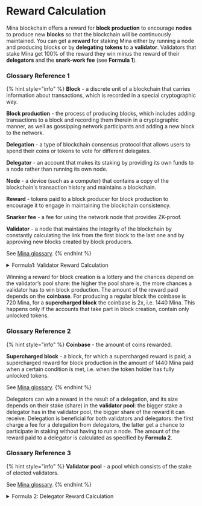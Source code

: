 # Reward Calculation

Mina blockchain offers a reward for **block production** to encourage **nodes** to produce new **blocks** so that the blockchain will be continuously maintained. You can get a **reward** for staking Mina either by running a node and producing blocks or by **delegating** **tokens** to a **validator**. Validators that stake Mina get 100% of the reward they win minus the reward of their **delegators** and the **snark-work fee** (see **Formula 1**).

### Glossary Reference 1

{% hint style="info" %}
**Block** - a discrete unit of a blockchain that carries information about transactions, which is recorded in a special cryptographic way.

**Block production** - the process of producing blocks, which includes adding transactions to a block and recording them therein in a cryptographic manner, as well as gossipping network participants and adding a new block to the network.

**Delegation** - a type of blockchain consensus protocol that allows users to spend their coins or tokens to vote for different delegates.

**Delegator** - an account that makes its staking by providing its own funds to a node rather than running its own node.

**Node** - a device (such as a computer) that contains a copy of the blockchain's transaction history and maintains a blockchain.

**Reward** - tokens paid to a block producer for block production to encourage it to engage in maintaining the blockchain consistency.

**Snarker fee** - a fee for using the network node that provides ZK-proof.

**Validator** - a node that maintains the integrity of the blockchain by constantly calculating the link from the first block to the last one and by approving new blocks created by block producers.

See [Mina glossary](mina-glossary.md).
{% endhint %}

<details>

<summary>Formula1: Validator Reward Calculation</summary>

**BR = CR+TF+SF +(\*SR),**

where **BR** - block reward,

**CR** - coinbase reward,

**TF** - transaction fee,

**SF** - snark-work fee,

**SR** - supercharged reward.

</details>

Winning a reward for block creation is a lottery and the chances depend on the validator’s pool share: the higher the pool share is, the more chances a validator has to win block production. The amount of the reward paid depends on the **coinbase**. For producing a regular block the coinbase is 720 Mina, for a **supercharged block** the coinbase is 2x, i.e. 1440 Mina. This happens only if the accounts that take part in block creation, contain only unlocked tokens.

### Glossary Reference 2

{% hint style="info" %}
**Coinbase** - the amount of coins rewarded.

**Supercharged block** - a block, for which a supercharged reward is paid; a supercharged reward for block production in the amount of 1440 Mina paid when a certain condition is met, i.e. when the token holder has fully unlocked tokens.

See [Mina glossary](mina-glossary.md).
{% endhint %}

Delegators can win a reward in the result of a delegation, and its size depends on their stake (share) in the **validator pool**: the bigger stake a delegator has in the validator pool, the bigger share of the reward it can receive. Delegation is beneficial for both validators and delegators: the first charge a fee for a delegation from delegators, the latter get a chance to participate in staking without having to run a node. The amount of the reward paid to a delegator is calculated as specified by **Formula 2**.

### Glossary Reference 3

{% hint style="info" %}
**Validator pool** - a pool which consists of the stake of elected validators.

See [Mina glossary](mina-glossary.md).
{% endhint %}

<details>

<summary>Formula 2: Delegator Reward Calculation</summary>

**DR = (BR\*S + (SR)) \* (1-PF),**

where **DR** - delegator reward,

**BR** - block reward,

**S** - shares,

**SR** - supercharged reward,

**PF** - pool fees.

</details>
